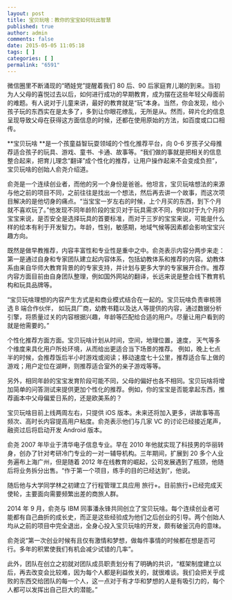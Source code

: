 ```yaml
---
layout: post
title: 宝贝玩啥：教你的宝宝如何玩出智慧
published: true
author: admin
comments: false
date: 2015-05-05 11:05:18
tags: [ ]
categories: [ ]
permalink: "6591"
---
```



微信圈里不断涌现的“晒娃党”提醒着我们 80 后、90 后家庭育儿潮的到来。当初为人父母的喜悦过去以后，如何进行成功的早期教育，成为摆在这些年轻父母面前的难题。有人说对于儿童来讲，最好的教育就是“玩”本身。当然，你会发现，给小孩子玩的东西实在是太多了，多到让你眼花缭乱，无所是从。然而，碎片化的信息呈现导致父母在获得这方面信息的时候，还都在使用原始的方法，如百度或口口相传。

**宝贝玩啥 **是一个孩童益智玩耍领域的个性化推荐平台，向 0-6 岁孩子父母推荐适合孩子的玩具、游戏、童书、卡通、故事等。“我们做的事就是把相关的信息整合起来，把育儿理念“翻译”成个性化的推荐，让用户操作起来不会变成负担”，宝贝玩啥的创始人俞尧介绍道。

俞尧是一个连续创业者，而他的另一个身份是爸爸。他坦言，宝贝玩啥想法的来源与他之前的项目不同，之前往往是找出一个想法，然后再去讲一个故事，而这次项目解决的是他切身的痛点。“当宝宝一岁左右的时候，上个月买的东西，到下个月就不喜欢玩了。”他发现不同年龄阶段的宝贝对于玩具需求不同，例如对于九个月的宝宝来说，是否安全是选择玩具的首要标准，而对于三岁的宝宝来说，可能是什么样的绘本有利于开发智力。年龄，性别，敏感期，地域气候等因素都会影响宝宝兴趣方向。

既然是做早教推荐，内容丰富性和专业性是重中之中。俞尧表示内容分两步来走：第一是通过自身和专家团队建立起内容体系，包括幼教体系和推荐的内容。幼教体系由来自华师大教育背景的的专家支持，并计划与更多大学的专家展开合作。推荐内容方面目前由自身团队整理，例如国外网站的翻译，长远来说是整合线下教育机构和玩具品牌等。

“宝贝玩啥理想的内容产生方式是和商业模式结合在一起的。宝贝玩啥负责审核筛选 B 端合作伙伴， 如玩具厂商，幼教书籍以及达人等提供的内容，通过数据分析引擎，将质量过关的内容根据兴趣，年龄等匹配给合适的用户。尽量让用户看到的就是他需要的。”



个性化推荐方面方面。宝贝玩啥计划从时间，空间，地理位置，速度， 天气等多个维度来具化用户所处环境，从而给出更适合当下场景的推荐。 例如，晚上七点半的时候，会推荐饭后半小时游戏或阅读；移动速度七十公里，推荐适合车上做的游戏；用户定位在湖畔，则推荐适合室外的亲子游戏等等。

另外，相同年龄的宝宝发育阶段可能不同，父母的偏好也各不相同。宝贝玩啥将增加简单的问答测试来提供更加个性化的推荐。例如，你的宝宝是否能拿起东西，推荐画本中父母偏爱日系的，还是欧美系的？

宝贝玩啥目前上线两周左右，只提供 iOS 版本。未来还将加入更多，讲故事等高频次、高时长内容提高用户粘度。俞尧表示他们与几家 VC 的讨论已经接近尾声，融资过后将启动开发 Android 版本。

俞尧 2007 年毕业于清华电子信息专业。早在 2010 年他就实现了科技男的华丽转身，创办了针对考研冷门专业的一对一辅导机构。三年期间，扩展到 20 多个人业务遍布上海广州，但是随着 2012 年在线教育的崛起，公司发展遇到了瓶颈，他随后将业务拆分出售。“作于第一个项目，练手的目的已经达到”，他说。

随后他与大学同学林之初建立了行程管理工具应用 旅行+。目前旅行+已经完成天使轮，主要面向需要频繁出差的商旅人群。

2014 年 9 月，俞尧与 IBM 同事潘永锋共同创立了宝贝玩啥。每个连续创业者可能都有自己曲折的成长史，而正是这些经验成为他们之后创业的引导。两个创始人均从之前的项目中完全退出，全身心投入宝贝玩啥的开发，颇有破釜沉舟的意味。

俞尧说“第一次创业时候有且仅有激情和梦想，做每件事情的时候都在想是否可行。多年的积累使我们有机会减少试错的几率”。

此外，团队在创立之初就对团队成员职责划分有了明确的共识，“框架制度建立以后，再去改变会比较难，因为每个人都是利益攸关的，就很难谈。我们会把关乎成败的东西交给团队的每一个人，这一点对于有才华和梦想的人是有吸引力的，每个人都可以发挥出自己巨大的潜能。”